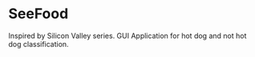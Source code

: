 # SeeFood
Inspired by Silicon Valley series. GUI Application for hot dog and not hot dog classification.
